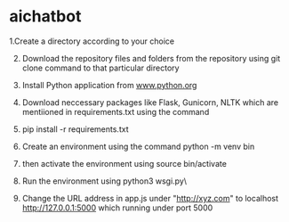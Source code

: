 # aichatbot
1.Create a directory according to your choice

2. Download the repository files and folders from the repository using git clone command to that particular directory

3. Install Python application from www.python.org

4. Download neccessary packages like Flask, Gunicorn, NLTK which are mentiioned in requirements.txt using the command
   
6. pip install -r requirements.txt

7. Create an environment using the command python -m venv bin

8. then activate the environment using source bin/activate

9. Run the environment using python3 wsgi.py\

10. Change the URL address in app.js under "http://xyz.com" to localhost http://127.0.0.1:5000 which running under port 5000
